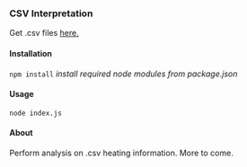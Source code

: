 ### CSV Interpretation

Get .csv files [here.](http://bpl.cisdd.org)

#### Installation
`npm install` *install required node modules from package.json*

#### Usage
`node index.js`

#### About
Perform analysis on .csv heating information. More to come.